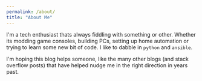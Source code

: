 ```yaml
---
permalink: /about/
title: "About Me"
---
```


I'm a tech enthusiast thats always fiddling with something or other.  Whether its modding game consoles, building PCs, setting up home automation or trying to learn some new bit of code.  I like to dabble in `python` and `ansible`.  

I'm hoping this blog helps someone, like the many other blogs (and stack overflow posts) that have helped nudge me in the right direction in years past.  